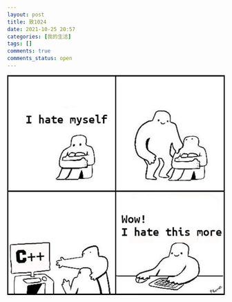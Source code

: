 ```yaml
---
layout: post
title: 致1024
date: 2021-10-25 20:57
categories: [我的生活]
tags: []
comments: true
comments_status: open
---
```



![](/assets/20211025/16351602533242.jpg)

